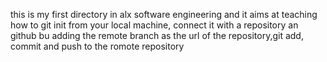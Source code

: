 this is my first directory in alx software engineering and it aims at teaching how to git init from your local machine, connect it with a repository an github bu adding the remote branch as the url of the repository,git add, commit and push to the romote repository